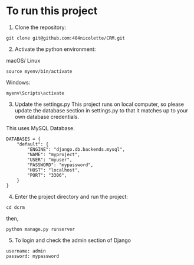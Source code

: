 # To run this project

1. Clone the repository:

```
git clone git@github.com:404nicolette/CRM.git
```

2. Activate the python environment:

macOS/ Linux
```
source myenv/bin/activate
```

Windows:
```
myenv\Scripts\activate
```

3. Update the settings.py
This project runs on local computer, so please update the database section in settings.py to that it matches up to your own database credentials.

This uses MySQL Database.

```
DATABASES = {
    "default": {
        "ENGINE": "django.db.backends.mysql",
        "NAME": "myproject",
        "USER": "myuser",
        "PASSWORD": "mypassword",
        "HOST": "localhost",
        "PORT": "3306",
    }
}
```
4. Enter the project directory and run the project:
```
cd dcrm
```

then,

```
python manage.py runserver
```

5. To login and check the admin section of Django
```
username: admin
password: mypassword
```